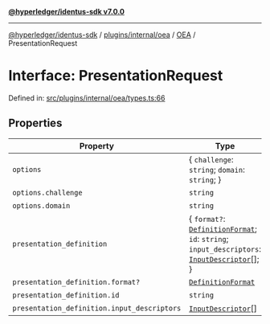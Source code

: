 [**@hyperledger/identus-sdk v7.0.0**](../../../../../../README.md)

***

[@hyperledger/identus-sdk](../../../../../../README.md) / [plugins/internal/oea](../../../README.md) / [OEA](../README.md) / PresentationRequest

# Interface: PresentationRequest

Defined in: [src/plugins/internal/oea/types.ts:66](https://github.com/hyperledger/identus-edge-agent-sdk-ts/blob/96423ee84b124a31ce63036d9d623d1cb73a13c2/src/plugins/internal/oea/types.ts#L66)

## Properties

| Property | Type | Defined in |
| ------ | ------ | ------ |
| <a id="options"></a> `options` | \{ `challenge`: `string`; `domain`: `string`; \} | [src/plugins/internal/oea/types.ts:67](https://github.com/hyperledger/identus-edge-agent-sdk-ts/blob/96423ee84b124a31ce63036d9d623d1cb73a13c2/src/plugins/internal/oea/types.ts#L67) |
| `options.challenge` | `string` | [src/plugins/internal/oea/types.ts:68](https://github.com/hyperledger/identus-edge-agent-sdk-ts/blob/96423ee84b124a31ce63036d9d623d1cb73a13c2/src/plugins/internal/oea/types.ts#L68) |
| `options.domain` | `string` | [src/plugins/internal/oea/types.ts:69](https://github.com/hyperledger/identus-edge-agent-sdk-ts/blob/96423ee84b124a31ce63036d9d623d1cb73a13c2/src/plugins/internal/oea/types.ts#L69) |
| <a id="presentation_definition"></a> `presentation_definition` | \{ `format?`: [`DefinitionFormat`](../type-aliases/DefinitionFormat.md); `id`: `string`; `input_descriptors`: [`InputDescriptor`](../type-aliases/InputDescriptor.md)[]; \} | [src/plugins/internal/oea/types.ts:71](https://github.com/hyperledger/identus-edge-agent-sdk-ts/blob/96423ee84b124a31ce63036d9d623d1cb73a13c2/src/plugins/internal/oea/types.ts#L71) |
| `presentation_definition.format?` | [`DefinitionFormat`](../type-aliases/DefinitionFormat.md) | [src/plugins/internal/oea/types.ts:74](https://github.com/hyperledger/identus-edge-agent-sdk-ts/blob/96423ee84b124a31ce63036d9d623d1cb73a13c2/src/plugins/internal/oea/types.ts#L74) |
| `presentation_definition.id` | `string` | [src/plugins/internal/oea/types.ts:72](https://github.com/hyperledger/identus-edge-agent-sdk-ts/blob/96423ee84b124a31ce63036d9d623d1cb73a13c2/src/plugins/internal/oea/types.ts#L72) |
| `presentation_definition.input_descriptors` | [`InputDescriptor`](../type-aliases/InputDescriptor.md)[] | [src/plugins/internal/oea/types.ts:73](https://github.com/hyperledger/identus-edge-agent-sdk-ts/blob/96423ee84b124a31ce63036d9d623d1cb73a13c2/src/plugins/internal/oea/types.ts#L73) |
